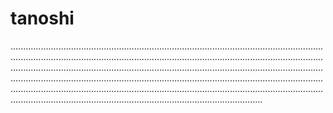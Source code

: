 # tanoshi

................................................................................................................................................................................................................................................................................................................................................................................................................................................................................................................................................................................................................................................................................................................................................